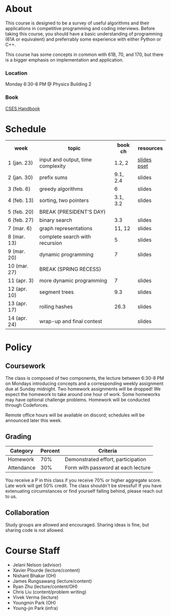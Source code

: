 # About

This course is designed to be a survey of useful algorithms and their applications in competitive programming and coding interviews. Before taking this course, you should have a basic understanding of programming (61A or equivalent) and preferrably some experience with either Python or C++.

This course has some concepts in common with 61B, 70, and 170, but there is a bigger emphasis on implementation and application.

### Location

Monday 6:30-8 PM @ Physics Building 2

### Book

[CSES Handbook](https://cses.fi/book.pdf)

# Schedule

<table>
<tr><th>week</th><th>topic</th><th>book ch</th><th>resources</th></tr>
<tr>
    <td>1 (jan. 23)</td>
    <td>input and output, time complexity</td>
    <td>1.2, 2</td>
    <td><a href="https://docs.google.com/presentation/d/1DkQAX4l9HEoBdw2316dIOjeGbncqkb4_DFz_ElGeors/edit?usp=sharing">slides</a> <a href="https://codeforces.com/group/1HQN7rY5SE/contest/423419">pset</a></td>
</tr>
<tr>
    <td>2 (jan. 30)</td>
    <td>prefix sums</td>
    <td>9.1, 2.4</td>
    <td><a>slides</a></td>
</tr>
<tr>
    <td>3 (feb. 6)</td>
    <td>greedy algorithms</td>
    <td>6</td>
    <td><a>slides</a></td>
</tr>
<tr>
    <td>4 (feb. 13)</td>
    <td>sorting, two pointers</td>
    <td>3.1, 3.2</td>
    <td><a>slides</a></td>
</tr>
<tr class="break">
    <td>5 (feb. 20)</td>
    <td>BREAK (PRESIDENT'S DAY)</td>
    <td></td>
    <td></td>
</tr>
<tr>
    <td>6 (feb. 27)</td>
    <td>binary search</td>
    <td>3.3</td>
    <td><a>slides</a></td>
</tr>
<tr>
    <td>7 (mar. 6)</td>
    <td>graph representations</td>
    <td>11, 12</td>
    <td><a>slides</a></td>
</tr>
<tr>
    <td>8 (mar. 13)</td>
    <td>complete search with recursion</td>
    <td>5</td>
    <td><a>slides</a></td>
</tr>
<tr>
    <td>9 (mar. 20)</td>
    <td>dynamic programming</td>
    <td>7</td>
    <td><a>slides</a></td>
</tr>
<tr class="break">
    <td>10 (mar. 27)</td>
    <td>BREAK (SPRING RECESS)</td>
    <td></td>
    <td></td>
</tr>
<tr>
    <td>11 (apr. 3)</td>
    <td>more dynamic programming</td>
    <td>7</td>
    <td><a>slides</a></td>
</tr>
<tr>
    <td>12 (apr. 10)</td>
    <td>segment trees</td>
    <td>9.3</td>
    <td><a>slides</a></td>
</tr>
<tr>
    <td>13 (apr. 17)</td>
    <td>rolling hashes</td>
    <td>26.3</td>
    <td><a>slides</a></td>
</tr>
<tr>
    <td>14 (apr. 24)</td>
    <td>wrap-up and final contest</td>
    <td></td>
    <td><a>slides</a></td>
</tr>
</table>

# Policy

## Coursework

The class is composed of two components, the lecture between 6:30-8 PM on Mondays introducing concepts and a corresponding weekly assignment due at Sunday midnight. Two homework assignments will be dropped!
We expect the homework to take around one hour of work. Some homeworks may have optional challenge problems. Homework will be conducted through Codeforces.

Remote office hours will be available on discord; schedules will be announced later this week.

## Grading

| Category   | Percent | Criteria                           |
| ---------- | ------- | ---------------------------------- |
| Homework   | 70%     | Demonstrated effort, participation |
| Attendance | 30%     | Form with password at each lecture |

You receive a P in this class if you receive 70% or higher aggregate score. Late work will get 50% credit. The class shouldn't be stressful! If you have extenuating circumstances or find yourself falling behind, please reach out to us.

## Collaboration

Study groups are allowed and encouraged. Sharing ideas is fine, but sharing code is not allowed.

# Course Staff

- Jelani Nelson (advisor)
- Xavier Plourde (lecture/content)
- Nishant Bhakar (OH)
- James Rungsawang (lecture/content)
- Ryan Zhu (lecture/content/OH)
- Chris Liu (content/problem writing)
- Vivek Verma (lecture)
- Youngmin Park (OH)
- Young-jin Park (infra)
